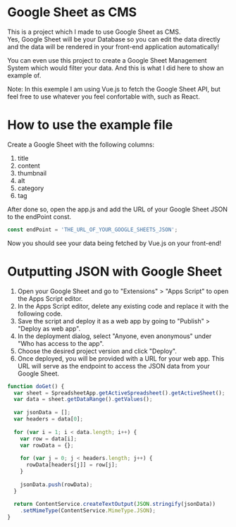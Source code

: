 # Google Sheet as CMS

This is a project which I made to use Google Sheet as CMS.      
Yes, Google Sheet will be your Database so you can edit the data directly and the data will be rendered in your front-end application automatically!
        
You can even use this project to create a Google Sheet Management System which would filter your data. And this is what I did here to show an example of.


Note: In this exemple I am using Vue.js to fetch the Google Sheet API, but feel free to use whatever you feel confortable with, such as React.   
    
# How to use the example file

Create a Google Sheet with the following columns:   
1. title
2. content
3. thumbnail
4. alt
5. category
6. tag

    
 After done so, open the app.js and add the URL of your Google Sheet JSON to the endPoint const.
 ```JavaScript
 const endPoint = 'THE_URL_OF_YOUR_GOOGLE_SHEETS_JSON';
  ```
    
Now you should see your data being fetched by Vue.js on your front-end!
    
# Outputting JSON with Google Sheet

1. Open your Google Sheet and go to "Extensions" > "Apps Script" to open the Apps Script editor.    
2. In the Apps Script editor, delete any existing code and replace it with the following code.    
3. Save the script and deploy it as a web app by going to "Publish" > "Deploy as web app".    
4. In the deployment dialog, select "Anyone, even anonymous" under "Who has access to the app".   
5. Choose the desired project version and click "Deploy".   
6. Once deployed, you will be provided with a URL for your web app. This URL will serve as the endpoint to access the JSON data from your Google Sheet.   

```JavaScript
function doGet() {
  var sheet = SpreadsheetApp.getActiveSpreadsheet().getActiveSheet();
  var data = sheet.getDataRange().getValues();
  
  var jsonData = [];
  var headers = data[0];
  
  for (var i = 1; i < data.length; i++) {
    var row = data[i];
    var rowData = {};
    
    for (var j = 0; j < headers.length; j++) {
      rowData[headers[j]] = row[j];
    }
    
    jsonData.push(rowData);
  }
  
  return ContentService.createTextOutput(JSON.stringify(jsonData))
    .setMimeType(ContentService.MimeType.JSON);
}
```
